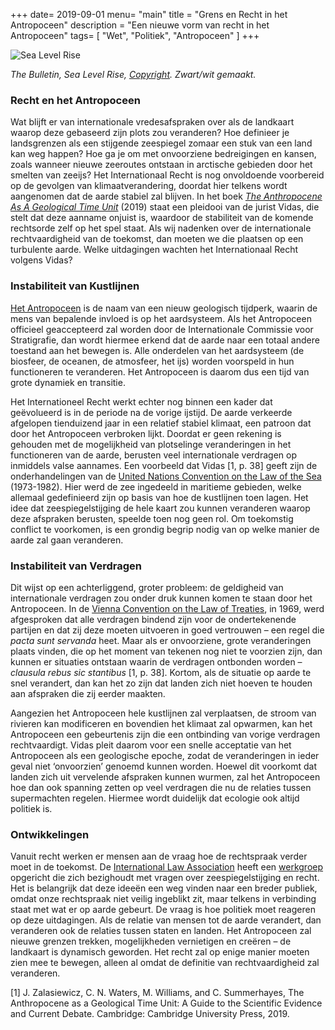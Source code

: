 +++
date= 2019-09-01
menu= "main"
title = "Grens en Recht in het Antropoceen"
description = "Een nieuwe vorm van recht in het Antropoceen"
tags= [
    "Wet",
    "Politiek",
    "Antropoceen"
]
+++

![]( https://github.com/Boreque/deklos/blob/master/static/images/sealevelrise.jpeg?raw=true  "Sea Level Rise")

<i>The Bulletin, Sea Level Rise, [Copyright](https://thebulletin.org/wp-content/uploads/2018/04/sea-level-rise-1024x768.jpg). Zwart/wit gemaakt. </i>

### Recht en het Antropoceen

Wat blijft er van internationale vredesafspraken over als de landkaart waarop deze gebaseerd zijn plots zou veranderen? <!--more--> Hoe definieer je landsgrenzen als een stijgende zeespiegel zomaar een stuk van een land kan weg happen? Hoe ga je om met onvoorziene bedreigingen en kansen, zoals wanneer nieuwe zeeroutes ontstaan in arctische gebieden door het smelten van zeeijs? Het Internationaal Recht is nog onvoldoende voorbereid op de gevolgen van klimaatverandering, doordat hier telkens wordt aangenomen dat de aarde stabiel zal blijven. In het boek [<i>The Anthropocene As A Geological Time Unit</i>](https://www.researchgate.net/publication/331589121_The_Anthropocene_as_a_Geological_Time_Unit_A_Guide_to_the_Scientific_Evidence_and_Current_Debate_edited_by_Jan_Zalasiewicz_Colin_N_Waters_Mark_Williams_Colin_Summerhayes) (2019) staat een pleidooi van de jurist Vidas, die stelt dat deze aanname onjuist is, waardoor de stabiliteit van de komende rechtsorde zelf op het spel staat. Als wij nadenken over de internationale rechtvaardigheid van de toekomst, dan moeten we die plaatsen op een turbulente aarde. Welke uitdagingen wachten het Internationaal Recht volgens Vidas?

### Instabiliteit van Kustlijnen

[Het Antropoceen](http://quaternary.stratigraphy.org/working-groups/anthropocene/) is de naam van een nieuw geologisch tijdperk, waarin de mens van bepalende invloed is op het aardsysteem. Als het Antropoceen officieel geaccepteerd zal worden door de Internationale Commissie voor Stratigrafie, dan wordt hiermee erkend dat de aarde naar een totaal andere toestand aan het bewegen is. Alle onderdelen van het aardsysteem (de biosfeer, de oceanen, de atmosfeer, het ijs) worden voorspeld in hun functioneren te veranderen. Het Antropoceen is daarom dus een tijd van grote dynamiek en transitie.

Het Internationeel Recht werkt echter nog binnen een kader dat geëvolueerd is in de periode na de vorige ijstijd. De aarde verkeerde afgelopen tienduizend jaar in een relatief stabiel klimaat, een patroon dat door het Antropoceen verbroken lijkt. Doordat er geen rekening is gehouden met de mogelijkheid van plotselinge veranderingen in het functioneren van de aarde, berusten veel internationale verdragen op inmiddels valse aannames. Een voorbeeld dat Vidas ⁠[1, p. 38] geeft zijn de onderhandelingen van de [United Nations Convention on the Law of the Sea](https://www.un.org/Depts/los/convention_agreements/texts/unclos/unclos_e.pdf) (1973-1982). Hier werd de zee ingedeeld in maritieme gebieden, welke allemaal gedefinieerd zijn op basis van hoe de kustlijnen toen lagen. Het idee dat zeespiegelstijging de hele kaart zou kunnen veranderen waarop deze afspraken berusten, speelde toen nog geen rol. Om toekomstig conflict te voorkomen, is een grondig begrip nodig van op welke manier de aarde zal gaan veranderen.

### Instabiliteit van Verdragen

Dit wijst op een achterliggend, groter probleem: de geldigheid van internationale verdragen zou onder druk kunnen komen te staan door het Antropoceen. In de [Vienna Convention on the Law of Treaties](http://legal.un.org/ilc/texts/instruments/english/conventions/1_1_1969.pdf), in 1969, werd afgesproken dat alle verdragen bindend zijn voor de ondertekenende partijen en dat zij deze moeten uitvoeren in goed vertrouwen – een regel die <i>pacta sunt servanda</i> heet. Maar als er onvoorziene, grote veranderingen plaats vinden, die op het moment van tekenen nog niet te voorzien zijn, dan kunnen er situaties ontstaan waarin de verdragen ontbonden worden – <i>clausula rebus sic stantibus</i> [1, p. 38]⁠. Kortom, als de situatie op aarde te snel verandert, dan kan het zo zijn dat landen zich niet hoeven te houden aan afspraken die zij eerder maakten. 

Aangezien het Antropoceen hele kustlijnen zal verplaatsen, de stroom van rivieren kan modificeren en bovendien het klimaat zal opwarmen, kan het Antropoceen een gebeurtenis zijn die een ontbinding van vorige verdragen rechtvaardigt. Vidas pleit daarom voor een snelle acceptatie van het Antropoceen als een geologische epoche, zodat de veranderingen in ieder geval niet ‘onvoorzien’ genoemd kunnen worden. Hoewel dit voorkomt dat landen zich uit vervelende afspraken kunnen wurmen, zal het Antropoceen hoe dan ook spanning zetten op veel verdragen die nu de relaties tussen supermachten regelen. Hiermee wordt duidelijk dat ecologie ook altijd politiek is.

### Ontwikkelingen

Vanuit recht werken er mensen aan de vraag hoe de rechtspraak verder moet in de toekomst. De [International Law Association](http://www.ila-hq.org/) heeft een [werkgroep](http://www.ila-hq.org/index.php/committees) opgericht die zich bezighoudt met vragen over zeespiegelstijging en recht. Het is belangrijk dat deze ideeën een weg vinden naar een breder publiek, omdat onze rechtspraak niet veilig ingeblikt zit, maar telkens in verbinding staat met wat er op aarde gebeurt. De vraag is hoe politiek moet reageren op deze uitdagingen. Als de relatie van mensen tot de aarde verandert, dan veranderen ook de relaties tussen staten en landen. Het Antropoceen zal nieuwe grenzen trekken, mogelijkheden vernietigen en creëren – de landkaart is dynamisch geworden. Het recht zal op enige manier moeten zien mee te bewegen, alleen al omdat de definitie van rechtvaardigheid zal veranderen.

 
[1]	J. Zalasiewicz, C. N. Waters, M. Williams, and C. Summerhayes, The Anthropocene as a Geological Time Unit: A Guide to the Scientific Evidence and Current Debate. Cambridge: Cambridge University Press, 2019.
 
 
